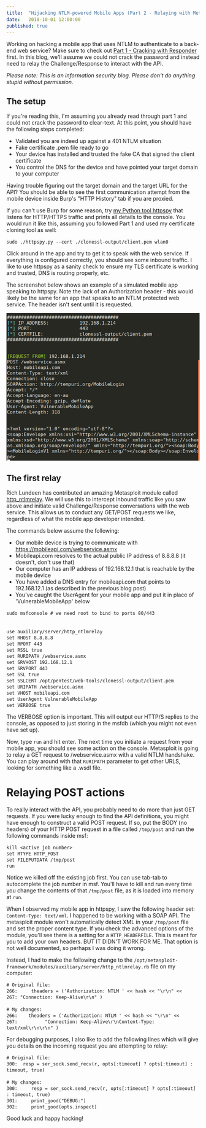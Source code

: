 ```yaml
---
title:  "Hijacking NTLM-powered Mobile Apps (Part 2 - Relaying with Metasploit)"
date:   2018-10-01 12:00:00
published: true
---
```


Working on hacking a mobile app that uses NTLM to authenticate to a back-end web service? Make sure to check out [Part 1 - Cracking with Responder](/2018/ntlm-mobile-app-crack/) first. In this blog, we'll assume we could not crack the password and instead need to relay the Challenge/Response to interact with the API.

*Please note: This is an information security blog. Please don't do anything stupid without permission.*

## The setup

If you're reading this, I'm assuming you already read through part 1 and could not crack the password to clear-text. At this point, you should have the following steps completed:
- Validated you are indeed up against a 401 NTLM situation
- Fake certificate .pem file ready to go
- Your device has installed and trusted the fake CA that signed the client certificate
- You control the DNS for the device and have pointed your target domain to your computer

Having trouble figuring out the target domain and the target URL for the API? You should be able to see the first communication attempt from the mobile device inside Burp's "HTTP History" tab if you are proxied.

If you can't use Burp for some reason, try [my Python tool httpspy](https://github.com/initstring/pentest/blob/master/web-tools/httpspy.py) that listens for HTTP/HTTPS traffic and prints all details to the console. You would run it like this, assuming you followed Part 1 and used my certificate cloning tool as well:

```
sudo ./httpspy.py --cert ./clonessl-output/client.pem wlan0
```

Click around in the app and try to get it to speak with the web service. If everything is configured correctly, you should see some inbound traffic. I like to use httpspy as a sanity check to ensure my TLS certificate is working and trusted, DNS is routing properly, etc.

The screenshot below shows an example of a simulated mobile app speaking to httpspy. Note the lack of an Authorization header - this would likely be the same for an app that speaks to an NTLM protected web service. The header isn't sent until it is requested.

![1](/images/post-ntlm/httpspy1.png)

## The first relay
Rich Lundeen has contributed an amazing Metasploit module called [http_ntlmrelay](https://github.com/rapid7/metasploit-framework/blob/master/modules/auxiliary/server/http_ntlmrelay.rb). We will use this to intercept inbound traffic like you saw above and initiate valid Challenge/Response conversations with the web service. This allows us to conduct any GET/POST requests we like, regardless of what the mobile app developer intended.

The commands below assume the following:
- Our mobile device is trying to communicate with https://mobileapi.com/webservice.asmx
- Mobileapi.com resolves to the actual public IP address of 8.8.8.8 (it doesn't, don't use that)
- Our computer has an IP address of 192.168.12.1 that is reachable by the mobile device
- You have added a DNS entry for mobileapi.com that points to 192.168.12.1 (as described in the previous blog post)
- You've caught the UserAgent for your mobile app and put it in place of 'VulnerableMobileApp' below

```
sudo msfconsole # we need root to bind to ports 80/443

 
use auxiliary/server/http_ntlmrelay
set RHOST 8.8.8.8
set RPORT 443
set RSSL true
set RURIPATH /webservice.asmx
set SRVHOST 192.168.12.1
set SRVPORT 443
set SSL true
set SSLCERT /opt/pentest/web-tools/clonessl-output/client.pem
set URIPATH /webservice.asmx
set VHOST mobileapi.com
set UserAgent VulnerableMobileApp
set VERBOSE true
```

The VERBOSE option is important. This will output our HTTP/S replies to the console, as opposed to just storing in the msfdb (which you might not even have set up).

Now, type `run` and hit enter. The next time you initiate a request from your mobile app, you should see some action on the console. Metasploit is going to relay a GET request to /webservice.asmx with a valid NTLM handshake. You can play around with that `RURIPATH` parameter to get other URLS, looking for something like a .wsdl file.

# Relaying POST actions

To really interact with the API, you probably need to do more than just GET requests. If you were lucky enough to find the API definitions, you might have enough to construct a valid POST request. If so, put the BODY (no headers) of your HTTP POST request in a file called `/tmp/post` and run the following commands inside msf:

```
kill <active job number>
set RTYPE HTTP_POST
set FILEPUTDATA /tmp/post
run
```

Notice we killed off the existing job first. You can use tab-tab to autocomplete the job number in msf. You'll have to kill and run every time you change the contents of that `/tmp/post` file, as it is loaded into memory at `run`.

When I observed my mobile app in httpspy, I saw the following header set: `Content-Type: text/xml`. I happened to be working with a SOAP API. The metasploit module won't automatically detect XML in your `/tmp/post` file and set the proper content type. If you check the advanced options of the module, you'll see there is a setting for a `HTTP_HEADERFILE`. This is meant for you to add your own headers. BUT IT DIDN'T WORK FOR ME. That option is not well documented, so perhaps I was doing it wrong.

Instead, I had to make the following change to the `/opt/metasploit-framework/modules/auxiliary/server/http_ntlmrelay.rb` file on my computer:

```
# Original file:
266:     theaders = ('Authorization: NTLM ' << hash << "\r\n" <<
267: "Connection: Keep-Alive\r\n" )

# My changes:
266:    theaders = ('Authorization: NTLM ' << hash << "\r\n" <<
267:          "Connection: Keep-Alive\r\nContent-Type: text/xml\r\n\r\n" )
```

For debugging purposes, I also like to add the following lines which will give you details on the incoming request you are attempting to relay:

```
# Original file:
300:  resp = ser_sock.send_recv(r, opts[:timeout] ? opts[:timeout] : timeout, true)

# My changes:
300:     resp = ser_sock.send_recv(r, opts[:timeout] ? opts[:timeout] : timeout, true)
301:     print_good("DEBUG:")
302:     print_good(opts.inspect)
```

Good luck and happy hacking!
